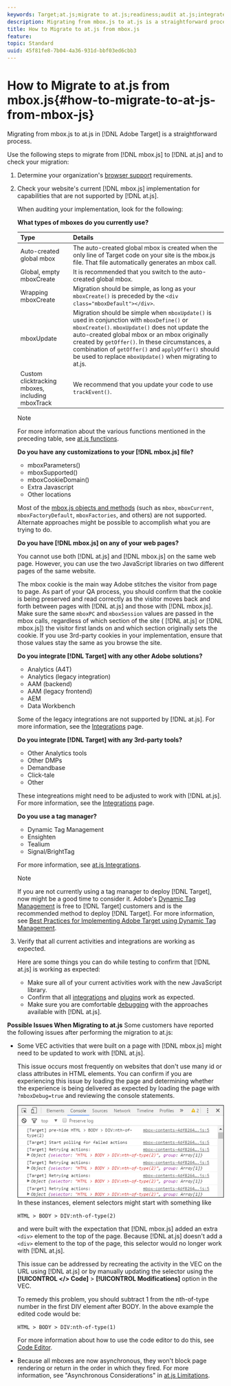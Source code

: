 ```yaml
---
keywords: Target;at.js;migrate to at.js;readiness;audit at.js;integrate at.js
description: Migrating from mbox.js to at.js is a straightforward process.
title: How to Migrate to at.js from mbox.js
feature: 
topic: Standard
uuid: 45f81fe8-7b04-4a36-931d-bbf03ed6cbb3
---
```


# How to Migrate to at.js from mbox.js{#how-to-migrate-to-at-js-from-mbox-js}

Migrating from mbox.js to at.js in [!DNL Adobe Target] is a straightforward process.

Use the following steps to migrate from [!DNL mbox.js] to [!DNL at.js] and to check your migration: 

1. Determine your organization's [browser support](/help/c-implementing-target/c-considerations-before-you-implement-target/supported-browsers.md#reference_01B4BF99E7D545A7998773202A2F6100) requirements.
1. Check your website's current [!DNL mbox.js] implementation for capabilities that are not supported by [!DNL at.js].

   When auditing your implementation, look for the following:

   **What types of mboxes do you currently use?**

   | Type | Details |
   |--- |--- |
   |Auto-created global mbox|The auto-created global mbox is created when the only line of  Target  code on your site is the  mbox.js  file. That file automatically generates an mbox call.|
   |Global, empty mboxCreate|It is recommended that you switch to the auto-created global mbox.|
   |Wrapping  mboxCreate|Migration should be simple, as long as your `mboxCreate()` is preceded by the  `<div class="mboxDefault"></div>`.|
   |mboxUpdate|Migration should be simple when `mboxUpdate()` is used in conjunction with `mboxDefine()` or `mboxCreate()`. `mboxUpdate()` does not update the auto-created global mbox or an mbox originally created by `getOffer()`. In these circumstances, a combination of `getOffer()` and `applyOffer()` should be used to replace `mboxUpdate()` when migrating to at.js.|
   |Custom clicktracking mboxes, including mboxTrack|We recommend that you update your code to use `trackEvent()`.|

   >[!NOTE]
   >
   >For more information about the various functions mentioned in the preceding table, see [at.js functions](/help/c-implementing-target/c-implementing-target-for-client-side-web/cmp-atjs-functions.md).

   **Do you have any customizations to your [!DNL mbox.js] file?**

   * mboxParameters() 
   * mboxSupported() 
   * mboxCookieDomain() 
   * Extra Javascript 
   * Other locations

   Most of the [mbox.js objects and methods](/help/c-target/c-visitor-profile/variables-profiles-parameters-methods.md#section_8C78059D15D9452F95636A5640188537) (such as `mbox`, `mboxCurrent`, `mboxFactoryDefault`, `mboxFactories`, and others) are not supported. Alternate approaches might be possible to accomplish what you are trying to do.

   **Do you have [!DNL mbox.js] on any of your web pages?**

   You cannot use both [!DNL at.js] and [!DNL mbox.js] on the same web page. However, you can use the two JavaScript libraries on two different pages of the same website.

   The mbox cookie is the main way Adobe stitches the visitor from page to page. As part of your QA process, you should confirm that the cookie is being preserved and read correctly as the visitor moves back and forth between pages with [!DNL at.js] and those with [!DNL mbox.js]. Make sure the same `mboxPC` and `mboxSession` values are passed in the mbox calls, regardless of which section of the site ( [!DNL at.js] or [!DNL mbox.js]) the visitor first lands on and which section originally sets the cookie. If you use 3rd-party cookies in your implementation, ensure that those values stay the same as you browse the site.

   **Do you integrate [!DNL Target] with any other Adobe solutions?**

   * Analytics (A4T) 
   * Analytics (legacy integration) 
   * AAM (backend) 
   * AAM (legacy frontend) 
   * AEM 
   * Data Workbench

   Some of the legacy integrations are not supported by [!DNL at.js]. For more information, see the [Integrations](/help/c-implementing-target/c-implementing-target-for-client-side-web/c-how-atjs-works/target-atjs-integrations.md#concept_C100BC4F073C4B57A608B309D0157B39) page.

   **Do you integrate [!DNL Target] with any 3rd-party tools?**

   * Other Analytics tools 
   * Other DMPs 
   * Demandbase 
   * Click-tale 
   * Other

   These integreations might need to be adjusted to work with [!DNL at.js]. For more information, see the [Integrations](/help/c-implementing-target/c-implementing-target-for-client-side-web/c-how-atjs-works/target-atjs-integrations.md#concept_C100BC4F073C4B57A608B309D0157B39) page.

   **Do you use a tag manager?**

   * Dynamic Tag Management 
   * Ensighten 
   * Tealium 
   * Signal/BrightTag

   For more information, see [at.js Integrations](/help/c-implementing-target/c-implementing-target-for-client-side-web/c-how-atjs-works/target-atjs-integrations.md#concept_C100BC4F073C4B57A608B309D0157B39).

   >[!NOTE]
   >
   >If you are not currently using a tag manager to deploy [!DNL Target], now might be a good time to consider it. Adobe's [Dynamic Tag Management](https://dtm.adobe.com) is free to [!DNL Target] customers and is the recommended method to deploy [!DNL Target]. For more information, see [Best Practices for Implementing Adobe Target using Dynamic Tag Management](https://experienceleague.adobe.com/docs/dtm/implementing/overview.html).

1. Verify that all current activities and integrations are working as expected.

   Here are some things you can do while testing to confirm that [!DNL at.js] is working as expected:

   * Make sure all of your current activities work with the new JavaScript library. 
   * Confirm that all [integrations](/help/c-implementing-target/c-implementing-target-for-client-side-web/c-how-atjs-works/target-atjs-integrations.md#concept_C100BC4F073C4B57A608B309D0157B39) and [plugins](/help/c-implementing-target/c-implementing-target-for-client-side-web/t-mbox-download/c-target-atjs-implementation/target-atjs-plugins.md#concept_F5D4C0A4DACF41409CC42FDD93B13FAF) work as expected. 
   * Make sure you are comfortable [debugging](/help/c-implementing-target/c-implementing-target-for-client-side-web/c-target-debugging-atjs/target-debugging-atjs.md#concept_CAE591DA8C404C22917584ECD4F7494F) with the approaches available with [!DNL at.js].

**Possible Issues When Migrating to at.js** Some customers have reported the following issues after performing the migration to at.js: 

* Some VEC activities that were built on a page with [!DNL mbox.js] might need to be updated to work with [!DNL at.js]. 

  This issue occurs most frequently on websites that don't use many id or class attributes in HTML elements. You can confirm if you are experiencing this issue by loading the page and determining whether the experience is being delivered as expected by loading the page with `?mboxDebug=true` and reviewing the console statements. 

  ![](assets/mboxdebug.png)
  In these instances, element selectors might start with something like 

  ```
  HTML > BODY > DIV:nth-of-type(2)
  ```

  and were built with the expectation that [!DNL mbox.js] added an extra `<div>` element to the top of the page. Because [!DNL at.js] doesn't add a `<div>` element to the top of the page, this selector would no longer work with [!DNL at.js]. 

  This issue can be addressed by recreating the activity in the VEC on the URL using [!DNL at.js] or by manually updating the selector using the **[!UICONTROL </> Code]** > **[!UICONTROL Modifications]** option in the VEC. 

  To remedy this problem, you should subtract 1 from the nth-of-type number in the first DIV element after BODY. In the above example the edited code would be: 

  ```
  HTML > BODY > DIV:nth-of-type(1)
  ```

  For more information about how to use the code editor to do this, see [Code Editor](/help/c-experiences/c-visual-experience-composer/c-vec-code-editor/vec-code-editor.md#concept_B3A6E9EE3A60406DB640E205EA1745B5). 

* Because all mboxes are now asynchronous, they won't block page rendering or return in the order in which they fired. For more information, see "Asynchronous Considerations" in [at.js Limitations](/help/c-implementing-target/c-implementing-target-for-client-side-web/t-mbox-download/c-target-atjs-implementation/target-atjs-limitations.md#concept_FA99E4D6EC274552BF45E01AFB76CCAE). 
